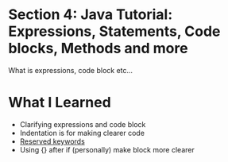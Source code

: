 # Section 4: Java Tutorial: Expressions, Statements, Code blocks, Methods and more

What is expressions, code block etc...

# What I Learned
* Clarifying expressions and code block
* Indentation is for making clearer code
* [Reserved keywords](https://en.wikipedia.org/wiki/List_of_Java_keywords) 
* Using {} after if (personally) make block more clearer  



